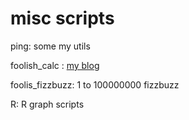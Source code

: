 # misc scripts

ping: some my utils

foolish_calc : [my blog](https://www.kuzuore.com/~kuzu/diary/?date=20150727#p01)

foolis_fizzbuzz: 1 to 100000000 fizzbuzz

R: R graph scripts
